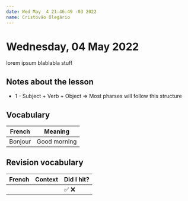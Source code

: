```yaml
--- 
date: Wed May  4 21:46:49 -03 2022 
name: Cristóvão Olegário
--- 
```


# Wednesday, 04 May 2022

lorem ipsum blablabla stuff

## Notes about the lesson

- 1 - Subject + Verb + Object => Most pharses will follow this structure

## Vocabulary

| French | Meaning |
| ------ | ------- |
| Bonjour | Good morning |

## Revision vocabulary

| French | Context | Did I hit? |
| ---- | ------- | ---------- |
|      |         | ✅ ❌      |
